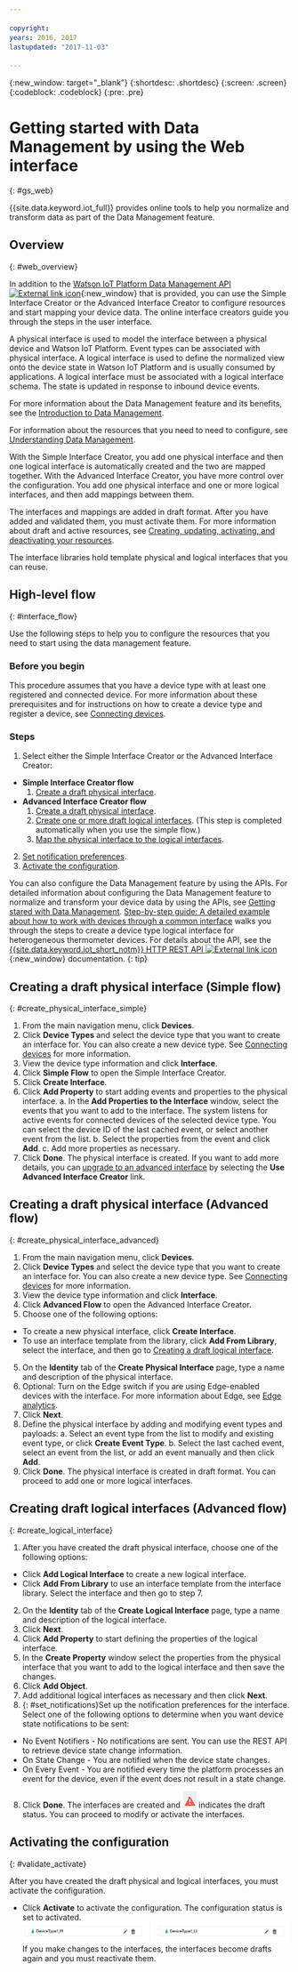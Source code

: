 ```yaml
---

copyright:
years: 2016, 2017
lastupdated: "2017-11-03"

---
```


{:new_window: target="\_blank"}
{:shortdesc: .shortdesc}
{:screen: .screen}
{:codeblock: .codeblock}
{:pre: .pre}

# Getting started with Data Management by using the Web interface
{: #gs_web}

{{site.data.keyword.iot_full}} provides online tools to help you normalize and transform data as part of the Data Management feature.

## Overview
{: #web_overview}

In addition to the [Watson IoT Platform Data Management API ![External link icon](../../../icons/launch-glyph.svg "External link icon")](https://docs.internetofthings.ibmcloud.com/apis/swagger/v0002/state-mgmt.html){:new_window} that is provided, you can use the Simple Interface Creator or the Advanced Interface Creator to configure resources and start mapping your device data. The online interface creators guide you through the steps in the user interface.

A physical interface is used to model the interface between a physical device and Watson IoT Platform. Event types can be associated with physical interface. A logical interface is used to define the normalized view onto the device state in Watson IoT Platform and is usually consumed by applications. A logical interface must be associated with a logical interface schema. The state is updated in response to inbound device events.

For more information about the Data Management feature and its benefits, see the [Introduction to Data Management](../GA_information_management/ga_im_device_twin.html#device_twins).

For information about the resources that you need to need to configure, see [Understanding Data Management](../GA_information_management/ga_im_definitions.html#definitions_resource).

With the Simple Interface Creator, you add one physical interface and then one logical interface is automatically created and the two are mapped together. With the Advanced Interface Creator, you have more control over the configuration. You add one physical interface and one or more logical interfaces, and then add mappings between them.

The interfaces and mappings are added in draft format. After you have added and validated them, you must activate them. For more information about draft and active resources, see [Creating, updating, activating, and deactivating your resources](../GA_information_management/ga_im_definitions.html#draft_active_resources).

The interface libraries hold template physical and logical interfaces that you can reuse.

## High-level flow
{: #interface_flow}

Use the following steps to help you to configure the resources that you need to start using the data management feature.

### Before you begin

This procedure assumes that you have a device type with at least one registered and connected device. For more information about these prerequisites and for instructions on how to create a device type and register a device, see [Connecting devices](../iotplatform_task.html#iotplatform_task).

### Steps

1. Select either the Simple Interface Creator or the Advanced Interface Creator:
  - **Simple Interface Creator flow**
    1. [Create a draft physical interface](#create_physical_interface_simple).
  - **Advanced Interface Creator flow**
    1. [Create a draft physical interface](#create_physical_interface_advanced).
    2. [Create one or more draft logical interfaces](#create_logical_interface). (This step is completed automatically when you use the simple flow.)
    3. [Map the physical interface to the logical interfaces](#create_interface_mappings).
2. [Set notification preferences](#set_notifications).
3. [Activate the configuration](#validate_activate).

You can also configure the Data Management feature by using the APIs. For detailed information about configuring the Data Management feature to normalize and transform your device data by using the APIs, see [Getting stared with Data Management](ga_im_example.html#im_example). [Step-by-step guide: A detailed example about how to work with devices through a common interface](../GA_information_management/ga_im_index_scenario.html#scenario) walks you through the steps to create a device type logical interface for heterogeneous thermometer devices. For details about the API, see the [{{site.data.keyword.iot_short_notm}} HTTP REST API ![External link icon](../../../icons/launch-glyph.svg "External link icon")](https://docs.internetofthings.ibmcloud.com/apis/swagger/v0002/state-mgmt.html){:new_window} documentation.
{: tip}


## Creating a draft physical interface (Simple flow)
{: #create_physical_interface_simple}

1. From the main navigation menu, click **Devices**.
2. Click **Device Types** and select the device type that you want to create an interface for. You can also create a new device type. See [Connecting devices](../iotplatform_task.html#iotplatform_task) for more information.
3. View the device type information and click **Interface**.
4. Click **Simple Flow** to open the Simple Interface Creator.
5. Click **Create Interface**.
6. Click **Add Property** to start adding events and properties to the physical interface.
   a. In the **Add Properties to the Interface** window, select the events that you want to add to the interface. The system listens for active events for connected devices of the selected device type. You can select the device ID of the last cached event, or select another event from the list.
   b. Select the properties from the event and click **Add**.
   c. Add more properties as necessary.
7. Click **Done**. The physical interface is created. If you want to add more details, you can [upgrade to an advanced interface](#create_physical_interface_advanced) by selecting the **Use Advanced Interface Creator** link.


## Creating a draft physical interface (Advanced flow)
{: #create_physical_interface_advanced}

1. From the main navigation menu, click **Devices**.
2. Click **Device Types** and select the device type that you want to create an interface for. You can also create a new device type. See [Connecting devices](../iotplatform_task.html#iotplatform_task) for more information.
2. View the device type information and click **Interface**.
3. Click **Advanced Flow** to open the Advanced Interface Creator.
4. Choose one of the following options:
 - To create a new physical interface, click **Create Interface**.
 - To use an interface template from the library, click **Add From Library**, select the interface, and then go to [Creating a draft logical interface](#create_logic_interface).
5. On the **Identity** tab of the **Create Physical Interface** page, type a name and description of the physical interface.
6. Optional: Turn on the Edge switch if you are using Edge-enabled devices with the interface. For more information about Edge, see [Edge analytics](../edge_analytics.html#edge_analytics).
7. Click **Next**.
8. Define the physical interface by adding and modifying event types and payloads:
   a. Select an event type from the list to modify and existing event type, or click **Create Event Type**.
   b. Select the last cached event, select an event from the list, or add an event manually and then click **Add**.
9. Click **Done**. The physical interface is created in draft format. You can proceed to add one or more logical interfaces.

## Creating draft logical interfaces (Advanced flow)
{: #create_logical_interface}

1. After you have created the draft physical interface, choose one of the following options:
 - Click **Add Logical Interface** to create a new logical interface.
 - Click **Add From Library** to use an interface template from the interface library. Select the interface and then go to step 7.
2. On the **Identity** tab of the **Create Logical Interface** page, type a name and description of the logical interface.
3. Click **Next**.
4. Click **Add Property** to start defining the properties of the logical interface.
5. In the **Create Property** window select the properties from the physical interface that you want to add to the logical interface and then save the changes.
6. Click **Add Object**.
7. Add additional logical interfaces as necessary and then click **Next**.
8. {: #set_notifications}Set up the notification preferences for the interface. Select one of the following options to determine when you want device state notifications to be sent:
 - No Event Notifiers - No notifications are sent. You can use the REST API to retrieve device state change information.
 - On State Change - You are notified when the device state changes.
 - On Every Event - You are notified every time the platform processes an event for the device, even if the event does not result in a state change.
8. Click **Done**. The interfaces are created and ![Draft status icon](images/draft_icon.png) indicates the draft status. You can proceed to modify or activate the interfaces.

## Activating the configuration
{: #validate_activate}

After you have created the draft physical and logical interfaces, you must activate the configuration.

- Click **Activate** to activate the configuration. The configuration status is set to activated.
![Active deployment](images/active_deployment.png) If you make changes to the interfaces, the interfaces become drafts again and you must reactivate them.
